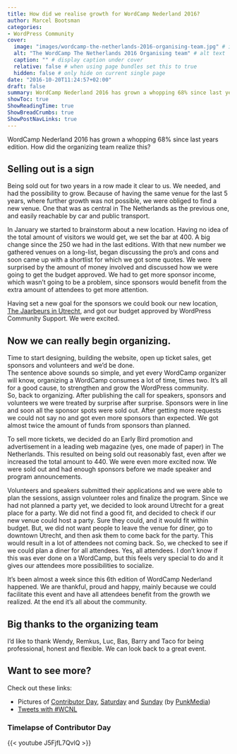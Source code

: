 ```yaml
---
title: How did we realise growth for WordCamp Nederland 2016?
author: Marcel Bootsman
categories:
- WordPress Community
cover: 
  image: "images/wordcamp-the-netherlands-2016-organising-team.jpg" # image path/url
  alt: "The WordCamp The Netherlands 2016 Organising team" # alt text
  caption: "" # display caption under cover
  relative: false # when using page bundles set this to true
  hidden: false # only hide on current single page
date: "2016-10-20T11:24:57+02:00"
draft: false
summary: WordCamp Nederland 2016 has grown a whopping 68% since last years edition. How did the organizing team, lead by Marcel Bootsman, realize this?
showToc: true
ShowReadingTime: true
ShowBreadCrumbs: true
ShowPostNavLinks: true
---
```

WordCamp Nederland 2016 has grown a whopping 68% since last years edition. How did the organizing team realize this?

Selling out is a sign
---------------------

Being sold out for two years in a row made it clear to us. We needed, and had the possibility to grow. Because of having the same venue for the last 5 years, where further growth was not possible, we were obliged to find a new venue. One that was as central in The Netherlands as the previous one, and easily reachable by car and public transport.

In January we started to brainstorm about a new location. Having no idea of the total amount of visitors we would get, we set the bar at 400. A big change since the 250 we had in the last editions. With that new number we gathered venues on a long-list, began discussing the pro’s and cons and soon came up with a shortlist for which we got some quotes. We were surprised by the amount of money involved and discussed how we were going to get the budget approved. We had to get more sponsor income, which wasn’t going to be a problem, since sponsors would benefit from the extra amount of attendees to get more attention.

Having set a new goal for the sponsors we could book our new location, [The Jaarbeurs in Utrecht](https://2016.netherlands.wordcamp.org/locaties/hoofdlocatie/), and got our budget approved by WordPress Community Support. We were excited.

Now we can really begin organizing.
-----------------------------------

Time to start designing, building the website, open up ticket sales, get sponsors and volunteers and we’d be done.  
The sentence above sounds so simple, and yet every WordCamp organizer will know, organizing a WordCamp consumes a lot of time, times two. It’s all for a good cause, to strengthen and grow the WordPress community.  
So, back to organizing. After publishing the call for speakers, sponsors and volunteers we were treated by surprise after surprise. Sponsors were in line and soon all the sponsor spots were sold out. After getting more requests we could not say no and got even more sponsors than expected. We got almost twice the amount of funds from sponsors than planned.

To sell more tickets, we decided do an Early Bird promotion and advertisement in a leading web magazine (yes, one made of paper) in The Netherlands. This resulted on being sold out reasonably fast, even after we increased the total amount to 440. We were even more excited now. We were sold out and had enough sponsors before we made speaker and program announcements.

Volunteers and speakers submitted their applications and we were able to plan the sessions, assign volunteer roles and finalize the program. Since we had not planned a party yet, we decided to look around Utrecht for a great place for a party. We did not find a good fit, and decided to check if our new venue could host a party. Sure they could, and it would fit within budget. But, we did not want people to leave the venue for diner, go to downtown Utrecht, and then ask them to come back for the party. This would result in a lot of attendees not coming back. So, we checked to see if we could plan a diner for all attendees. Yes, all attendees. I don’t know if this was ever done on a WordCamp, but this feels very special to do and it gives our attendees more possibilities to socialize.

It’s been almost a week since this 6th edition of WordCamp Nederland happened. We are thankful, proud and happy, mainly because we could facilitate this event and have all attendees benefit from the growth we realized. At the end it’s all about the community.

Big thanks to the organizing team
---------------------------------

I’d like to thank Wendy, Remkus, Luc, Bas, Barry and Taco for being professional, honest and flexible. We can look back to a great event.

Want to see more?
-----------------

Check out these links:

- Pictures of [Contributor Day](https://www.flickr.com/photos/eventbranche/albums/72157675185955015), [Saturday](https://www.flickr.com/photos/eventbranche/albums/72157673886500192) and [Sunday](https://www.flickr.com/photos/eventbranche/albums/72157675199148996) (by [PunkMedia](http://www.punkmedia.nl/))
- [Tweets with #WCNL](https://twitter.com/hashtag/WCNL)

### Timelapse of Contributor Day

{{< youtube J5FjfL7QvlQ >}}